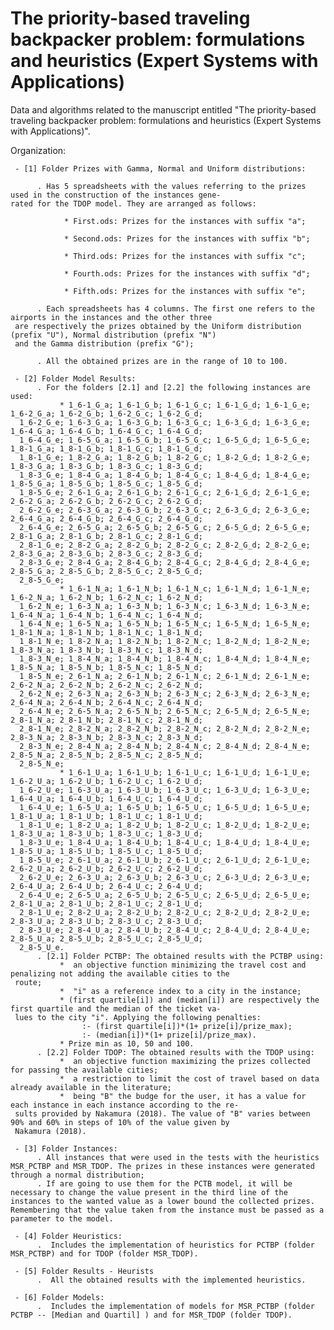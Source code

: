 # The priority-based traveling backpacker problem: formulations and heuristics (Expert Systems with Applications)
Data and algorithms related to the manuscript entitled "The priority-based traveling backpacker problem: formulations and heuristics (Expert Systems with Applications)".


Organization:

     - [1] Folder Prizes with Gamma, Normal and Uniform distributions:
     
          . Has 5 spreadsheets with the values referring to the prizes used in the construction of the instances gene-
    rated for the TDOP model. They are arranged as follows:
     
                * First.ods: Prizes for the instances with suffix "a";
                
                * Second.ods: Prizes for the instances with suffix "b";
                
                * Third.ods: Prizes for the instances with suffix "c";
                
                * Fourth.ods: Prizes for the instances with suffix "d";
                
                * Fifth.ods: Prizes for the instances with suffix "e";
                
          . Each spreadsheets has 4 columns. The first one refers to the airports in the instances and the other three 
     are respectively the prizes obtained by the Uniform distribution (prefix "U"), Normal distribution (prefix "N") 
     and the Gamma distribution (prefix "G");
     
          . All the obtained prizes are in the range of 10 to 100.

     - [2] Folder Model Results:
          . For the folders [2.1] and [2.2] the following instances are used:
               * 1_6-1_G_a; 1_6-1_G_b; 1_6-1_G_c; 1_6-1_G_d; 1_6-1_G_e; 1_6-2_G_a; 1_6-2_G_b; 1_6-2_G_c; 1_6-2_G_d; 
      1_6-2_G_e; 1_6-3_G_a; 1_6-3_G_b; 1_6-3_G_c; 1_6-3_G_d; 1_6-3_G_e; 1_6-4_G_a; 1_6-4_G_b; 1_6-4_G_c; 1_6-4_G_d; 
      1_6-4_G_e; 1_6-5_G_a; 1_6-5_G_b; 1_6-5_G_c; 1_6-5_G_d; 1_6-5_G_e; 1_8-1_G_a; 1_8-1_G_b; 1_8-1_G_c; 1_8-1_G_d; 
      1_8-1_G_e; 1_8-2_G_a; 1_8-2_G_b; 1_8-2_G_c; 1_8-2_G_d; 1_8-2_G_e; 1_8-3_G_a; 1_8-3_G_b; 1_8-3_G_c; 1_8-3_G_d; 
      1_8-3_G_e; 1_8-4_G_a; 1_8-4_G_b; 1_8-4_G_c; 1_8-4_G_d; 1_8-4_G_e; 1_8-5_G_a; 1_8-5_G_b; 1_8-5_G_c; 1_8-5_G_d; 
      1_8-5_G_e; 2_6-1_G_a; 2_6-1_G_b; 2_6-1_G_c; 2_6-1_G_d; 2_6-1_G_e; 2_6-2_G_a; 2_6-2_G_b; 2_6-2_G_c; 2_6-2_G_d; 
      2_6-2_G_e; 2_6-3_G_a; 2_6-3_G_b; 2_6-3_G_c; 2_6-3_G_d; 2_6-3_G_e; 2_6-4_G_a; 2_6-4_G_b; 2_6-4_G_c; 2_6-4_G_d; 
      2_6-4_G_e; 2_6-5_G_a; 2_6-5_G_b; 2_6-5_G_c; 2_6-5_G_d; 2_6-5_G_e; 2_8-1_G_a; 2_8-1_G_b; 2_8-1_G_c; 2_8-1_G_d; 
      2_8-1_G_e; 2_8-2_G_a; 2_8-2_G_b; 2_8-2_G_c; 2_8-2_G_d; 2_8-2_G_e; 2_8-3_G_a; 2_8-3_G_b; 2_8-3_G_c; 2_8-3_G_d; 
      2_8-3_G_e; 2_8-4_G_a; 2_8-4_G_b; 2_8-4_G_c; 2_8-4_G_d; 2_8-4_G_e; 2_8-5_G_a; 2_8-5_G_b; 2_8-5_G_c; 2_8-5_G_d; 
      2_8-5_G_e;
               * 1_6-1_N_a; 1_6-1_N_b; 1_6-1_N_c; 1_6-1_N_d; 1_6-1_N_e; 1_6-2_N_a; 1_6-2_N_b; 1_6-2_N_c; 1_6-2_N_d; 
      1_6-2_N_e; 1_6-3_N_a; 1_6-3_N_b; 1_6-3_N_c; 1_6-3_N_d; 1_6-3_N_e; 1_6-4_N_a; 1_6-4_N_b; 1_6-4_N_c; 1_6-4_N_d; 
      1_6-4_N_e; 1_6-5_N_a; 1_6-5_N_b; 1_6-5_N_c; 1_6-5_N_d; 1_6-5_N_e; 1_8-1_N_a; 1_8-1_N_b; 1_8-1_N_c; 1_8-1_N_d; 
      1_8-1_N_e; 1_8-2_N_a; 1_8-2_N_b; 1_8-2_N_c; 1_8-2_N_d; 1_8-2_N_e; 1_8-3_N_a; 1_8-3_N_b; 1_8-3_N_c; 1_8-3_N_d; 
      1_8-3_N_e; 1_8-4_N_a; 1_8-4_N_b; 1_8-4_N_c; 1_8-4_N_d; 1_8-4_N_e; 1_8-5_N_a; 1_8-5_N_b; 1_8-5_N_c; 1_8-5_N_d; 
      1_8-5_N_e; 2_6-1_N_a; 2_6-1_N_b; 2_6-1_N_c; 2_6-1_N_d; 2_6-1_N_e; 2_6-2_N_a; 2_6-2_N_b; 2_6-2_N_c; 2_6-2_N_d; 
      2_6-2_N_e; 2_6-3_N_a; 2_6-3_N_b; 2_6-3_N_c; 2_6-3_N_d; 2_6-3_N_e; 2_6-4_N_a; 2_6-4_N_b; 2_6-4_N_c; 2_6-4_N_d; 
      2_6-4_N_e; 2_6-5_N_a; 2_6-5_N_b; 2_6-5_N_c; 2_6-5_N_d; 2_6-5_N_e; 2_8-1_N_a; 2_8-1_N_b; 2_8-1_N_c; 2_8-1_N_d; 
      2_8-1_N_e; 2_8-2_N_a; 2_8-2_N_b; 2_8-2_N_c; 2_8-2_N_d; 2_8-2_N_e; 2_8-3_N_a; 2_8-3_N_b; 2_8-3_N_c; 2_8-3_N_d; 
      2_8-3_N_e; 2_8-4_N_a; 2_8-4_N_b; 2_8-4_N_c; 2_8-4_N_d; 2_8-4_N_e; 2_8-5_N_a; 2_8-5_N_b; 2_8-5_N_c; 2_8-5_N_d; 
      2_8-5_N_e;
               * 1_6-1_U_a; 1_6-1_U_b; 1_6-1_U_c; 1_6-1_U_d; 1_6-1_U_e; 1_6-2_U_a; 1_6-2_U_b; 1_6-2_U_c; 1_6-2_U_d; 
      1_6-2_U_e; 1_6-3_U_a; 1_6-3_U_b; 1_6-3_U_c; 1_6-3_U_d; 1_6-3_U_e; 1_6-4_U_a; 1_6-4_U_b; 1_6-4_U_c; 1_6-4_U_d; 
      1_6-4_U_e; 1_6-5_U_a; 1_6-5_U_b; 1_6-5_U_c; 1_6-5_U_d; 1_6-5_U_e; 1_8-1_U_a; 1_8-1_U_b; 1_8-1_U_c; 1_8-1_U_d; 
      1_8-1_U_e; 1_8-2_U_a; 1_8-2_U_b; 1_8-2_U_c; 1_8-2_U_d; 1_8-2_U_e; 1_8-3_U_a; 1_8-3_U_b; 1_8-3_U_c; 1_8-3_U_d; 
      1_8-3_U_e; 1_8-4_U_a; 1_8-4_U_b; 1_8-4_U_c; 1_8-4_U_d; 1_8-4_U_e; 1_8-5_U_a; 1_8-5_U_b; 1_8-5_U_c; 1_8-5_U_d; 
      1_8-5_U_e; 2_6-1_U_a; 2_6-1_U_b; 2_6-1_U_c; 2_6-1_U_d; 2_6-1_U_e; 2_6-2_U_a; 2_6-2_U_b; 2_6-2_U_c; 2_6-2_U_d; 
      2_6-2_U_e; 2_6-3_U_a; 2_6-3_U_b; 2_6-3_U_c; 2_6-3_U_d; 2_6-3_U_e; 2_6-4_U_a; 2_6-4_U_b; 2_6-4_U_c; 2_6-4_U_d; 
      2_6-4_U_e; 2_6-5_U_a; 2_6-5_U_b; 2_6-5_U_c; 2_6-5_U_d; 2_6-5_U_e; 2_8-1_U_a; 2_8-1_U_b; 2_8-1_U_c; 2_8-1_U_d; 
      2_8-1_U_e; 2_8-2_U_a; 2_8-2_U_b; 2_8-2_U_c; 2_8-2_U_d; 2_8-2_U_e; 2_8-3_U_a; 2_8-3_U_b; 2_8-3_U_c; 2_8-3_U_d; 
      2_8-3_U_e; 2_8-4_U_a; 2_8-4_U_b; 2_8-4_U_c; 2_8-4_U_d; 2_8-4_U_e; 2_8-5_U_a; 2_8-5_U_b; 2_8-5_U_c; 2_8-5_U_d; 
      2_8-5_U_e.
          . [2.1] Folder PCTBP: The obtained results with the PCTBP using:
               *  an objective function minimizing the travel cost and penalizing not adding the available cities to the 
     route;
               *  "i" as a reference index to a city in the instance;
               * (first quartile[i]) and (median[i]) are respectively the first quartile and the median of the ticket va-
     lues to the city "i". Applying the following penalties:
                    :- (first quartile[i])*(1+ prize[i]/prize_max); 
                    :- (median[i])*(1+ prize[i]/prize_max). 
               * Prize min as 10, 50 and 100.
          . [2.2] Folder TDOP: The obtained results with the TDOP using:
               *  an objective function maximizing the prizes collected for passing the available cities;
               *  a restriction to limit the cost of travel based on data already available in the literature;  
               *  being "B" the budge for the user, it has a value for each instance in each instance according to the re-
     sults provided by Nakamura (2018). The value of "B" varies between 90% and 60% in steps of 10% of the value given by 
     Nakamura (2018).

     - [3] Folder Instances:
          . All instances that were used in the tests with the heuristics MSR_PCTBP and MSR_TDOP. The prizes in these instances were generated through a normal distribution;
          . If are going to use them for the PCTB model, it will be necessary to change the value present in the third line of the instances to the wanted value as a lower bound the collected prizes. Remembering that the value taken from the instance must be passed as a parameter to the model.
          
     - [4] Folder Heuristics:
          .  Includes the implementation of heuristics for PCTBP (folder MSR_PCTBP) and for TDOP (folder MSR_TDOP).

     - [5] Folder Results - Heurists
          .  All the obtained results with the implemented heuristics. 
          
     - [6] Folder Models: 
          .  Includes the implementation of models for MSR_PCTBP (folder PCTBP -- [Median and Quartil] ) and for MSR_TDOP (folder TDOP).   
